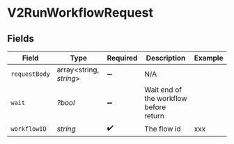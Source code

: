 # V2RunWorkflowRequest


## Fields

| Field                                  | Type                                   | Required                               | Description                            | Example                                |
| -------------------------------------- | -------------------------------------- | -------------------------------------- | -------------------------------------- | -------------------------------------- |
| `requestBody`                          | array<string, *string*>                | :heavy_minus_sign:                     | N/A                                    |                                        |
| `wait`                                 | *?bool*                                | :heavy_minus_sign:                     | Wait end of the workflow before return |                                        |
| `workflowID`                           | *string*                               | :heavy_check_mark:                     | The flow id                            | xxx                                    |